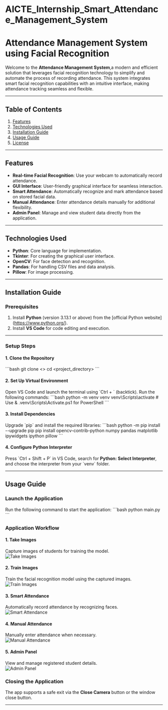 # AICTE_Internship_Smart_Attendance_Management_System

# Attendance Management System using Facial Recognition

Welcome to the **Attendance Management System**,a modern and efficient solution that leverages facial recognition technology to simplify and automate the process of recording attendance. This system integrates smart facial recognition capabilities with an intuitive interface, making attendance tracking seamless and flexible.

---

## Table of Contents
1. [Features](#features)  
2. [Technologies Used](#technologies-used)  
3. [Installation Guide](#installation-guide)  
4. [Usage Guide](#usage-guide)  
5. [License](#license)  

---

## Features
- **Real-time Facial Recognition**: Use your webcam to automatically record attendance.  
- **GUI Interface**: User-friendly graphical interface for seamless interaction.  
- **Smart Attendance**: Automatically recognize and mark attendance based on stored facial data.  
- **Manual Attendance**: Enter attendance details manually for additional flexibility.  
- **Admin Panel**: Manage and view student data directly from the application.  

---

## Technologies Used
- **Python**: Core language for implementation.  
- **Tkinter**: For creating the graphical user interface.  
- **OpenCV**: For face detection and recognition.  
- **Pandas**: For handling CSV files and data analysis.  
- **Pillow**: For image processing.  

---

## Installation Guide

### Prerequisites
1. Install **Python** (version 3.13.1 or above) from the [official Python website] (https://www.python.org/).  
2. Install **VS Code** for code editing and execution.  

---

### Setup Steps

#### 1. Clone the Repository
\`\`\`bash
git clone <>
cd <project_directory>
\`\`\`

#### 2. Set Up Virtual Environment
Open VS Code and launch the terminal using \`Ctrl + \` (backtick). Run the following commands:
\`\`\`bash
python -m venv venv
venv\Scripts\activate  # Use & .venv\Scripts\Activate.ps1 for PowerShell
\`\`\`

#### 3. Install Dependencies
Upgrade \`pip\` and install the required libraries:
\`\`\`bash
python -m pip install --upgrade pip
pip install opencv-contrib-python numpy pandas matplotlib ipywidgets ipython pillow
\`\`\`

#### 4. Configure Python Interpreter
Press \`Ctrl + Shift + P\` in VS Code, search for **Python: Select Interpreter**, and choose the interpreter from your \`venv\` folder.

---

## Usage Guide

### Launch the Application
Run the following command to start the application:
\`\`\`bash
python main.py
\`\`\`

### Application Workflow

#### 1. Take Images  
Capture images of students for training the model.  
![Take Images](path_to_image/take_images.png)

#### 2. Train Images  
Train the facial recognition model using the captured images.  
![Train Images](path_to_image/train_images.png)

#### 3. Smart Attendance  
Automatically record attendance by recognizing faces.  
![Smart Attendance](path_to_image/smart_attendance.png)

#### 4. Manual Attendance  
Manually enter attendance when necessary.  
![Manual Attendance](path_to_image/manual_attendance.png)

#### 5. Admin Panel  
View and manage registered student details.  
![Admin Panel](path_to_image/admin_panel.png)

### Closing the Application
The app supports a safe exit via the **Close Camera** button or the window close button.

---


